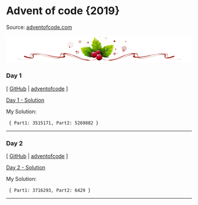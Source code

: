 # Advent of code {2019}

Source: [adventofcode.com](https://adventofcode.com/)

![happy xmas](_github_/xmas_divider.png)
### Day 1
[ [GitHub](day1/desc.md) | [adventofcode](https://adventofcode.com/2019/day/1) ]

[Day 1 - Solution](day1)

My Solution:

     { Part1: 3515171, Part2: 5269882 }

---

### Day 2
[ [GitHub](day2/desc.md) | [adventofcode](https://adventofcode.com/2019/day/2) ]

[Day 2 - Solution](day2)

My Solution:

     { Part1: 3716293, Part2: 6429 } 

---
